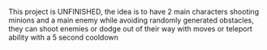 This project is UNFINISHED, the idea is to have 2 main characters shooting minions and a main enemy while avoiding randomly generated obstacles, they can
shoot enemies or dodge out of their way with moves or teleport ability with a 5 second cooldown
